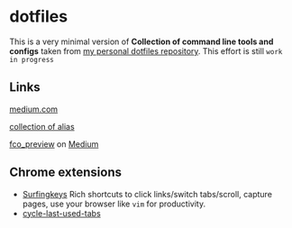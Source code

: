 # dotfiles
This is a very minimal version of **Collection of command line tools and configs** taken from [my personal dotfiles repository](https://github.com/cibinmathew/my-dotfiles). This effort is still `work in progress`


## Links
[medium.com](https://medium.com/@cibin.mathew/my-terminal-and-development-setup-e99f5baf2b18)

[collection of alias](alias.sh)

[fco_preview](fco_preview.sh) on [Medium](https://medium.com/@cibin.mathew/fzf-trick-to-do-git-checkout-bdde2364f758)


## Chrome extensions
- [Surfingkeys](https://github.com/brookhong/Surfingkeys/) Rich shortcuts to click links/switch tabs/scroll, capture pages, use your browser like `vim` for productivity.
- [cycle-last-used-tabs](https://chrome.google.com/webstore/detail/clut-cycle-last-used-tabs/cobieddmkhhnbeldhncnfcgcaccmehgn?hl=en)

